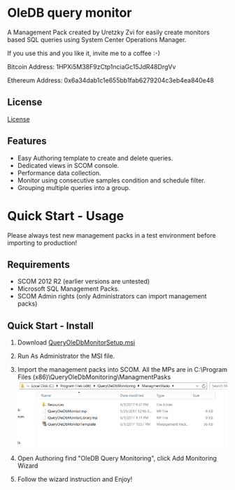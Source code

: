 # OleDB query monitor
A Management Pack created by Uretzky Zvi for easily create monitors based SQL queries using System Center Operations Manager.

If you use this and you like it, invite me to a coffee :-)

 Bitcoin Address: 1HPXi5M38F9zCtp1nciaGc15JdR48DrgVv
 
 Ethereum Address: 0x6a34dab1c1e655bb1fab6279204c3eb4ea840e48

## License

[License](https://github.com/uretskyzvi/Monitor-Applications-Using-SQL-Queries/blob/master/LICENSE)

## Features
* Easy Authoring template to create and delete queries.
* Dedicated views in SCOM console.
* Performance data collection.
* Monitor using consecutive samples condition and schedule filter.
* Grouping multiple queries into a group.

# Quick Start - Usage
Please always test new management packs in a test environment before importing to production!

## Requirements
* SCOM 2012 R2 (earlier versions are untested)
* Microsoft SQL Management Packs.
* SCOM Admin rights (only Administrators can import management packs)
## Quick Start - Install
1. Download [QueryOleDbMonitorSetup.msi](https://github.com/UretzkyZvi/Monitor-Applications-Using-SQL-Queries/releases/download/v1.0.0.0/QueryOleDbMonitorSetup.msi)
2. Run As Administrator the MSI file.
3. Import the management packs into SCOM. All the MPs are in C:\Program Files (x86)\QueryOleDbMonitoring\ManagmentPasks 
![MPs in folder](/Images/2017-06-09%2011_22_32-ManagmentPasks.png?raw=true)

4. Open Authoring find "OleDB Query Monitoring", click Add Monitoring Wizard
5. Follow the wizard instruction and Enjoy!
